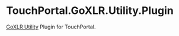 # TouchPortal.GoXLR.Utility.Plugin
[GoXLR Utility](https://github.com/GoXLR-on-Linux/goxlr-utility) Plugin for TouchPortal.
